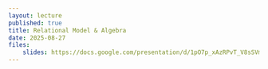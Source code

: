 ```yaml
---
layout: lecture
published: true
title: Relational Model & Algebra
date: 2025-08-27
files:
    slides: https://docs.google.com/presentation/d/1pO7p_xAzRPvT_V8sSVmQXI4QImGv1u_PJv-NKPPoiBU/edit
---
```

